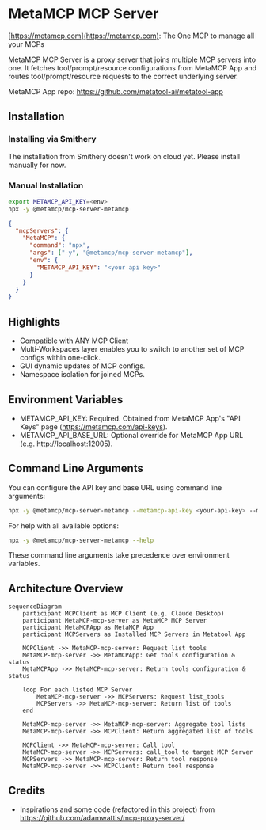 # MetaMCP MCP Server

[https://metamcp.com](https://metamcp.com): The One MCP to manage all your MCPs

MetaMCP MCP Server is a proxy server that joins multiple MCP⁠ servers into one. It fetches tool/prompt/resource configurations from MetaMCP App⁠ and routes tool/prompt/resource requests to the correct underlying server.

MetaMCP App repo: https://github.com/metatool-ai/metatool-app

## Installation

### Installing via Smithery

The installation from Smithery doesn't work on cloud yet. Please install manually for now.

### Manual Installation

```bash
export METAMCP_API_KEY=<env>
npx -y @metamcp/mcp-server-metamcp
```

```json
{
  "mcpServers": {
    "MetaMCP": {
      "command": "npx",
      "args": ["-y", "@metamcp/mcp-server-metamcp"],
      "env": {
        "METAMCP_API_KEY": "<your api key>"
      }
    }
  }
}
```

## Highlights

- Compatible with ANY MCP Client
- Multi-Workspaces layer enables you to switch to another set of MCP configs within one-click.
- GUI dynamic updates of MCP configs.
- Namespace isolation for joined MCPs.

## Environment Variables

- METAMCP_API_KEY: Required. Obtained from MetaMCP App's "API Keys" page (https://metamcp.com/api-keys).
- METAMCP_API_BASE_URL: Optional override for MetaMCP App URL (e.g. http://localhost:12005).

## Command Line Arguments

You can configure the API key and base URL using command line arguments:

```bash
npx -y @metamcp/mcp-server-metamcp --metamcp-api-key <your-api-key> --metamcp-api-base-url <base-url>
```

For help with all available options:

```bash
npx -y @metamcp/mcp-server-metamcp --help
```

These command line arguments take precedence over environment variables.

## Architecture Overview

```mermaid
sequenceDiagram
    participant MCPClient as MCP Client (e.g. Claude Desktop)
    participant MetaMCP-mcp-server as MetaMCP MCP Server
    participant MetaMCPApp as MetaMCP App
    participant MCPServers as Installed MCP Servers in Metatool App

    MCPClient ->> MetaMCP-mcp-server: Request list tools
    MetaMCP-mcp-server ->> MetaMCPApp: Get tools configuration & status
    MetaMCPApp ->> MetaMCP-mcp-server: Return tools configuration & status

    loop For each listed MCP Server
        MetaMCP-mcp-server ->> MCPServers: Request list_tools
        MCPServers ->> MetaMCP-mcp-server: Return list of tools
    end

    MetaMCP-mcp-server ->> MetaMCP-mcp-server: Aggregate tool lists
    MetaMCP-mcp-server ->> MCPClient: Return aggregated list of tools

    MCPClient ->> MetaMCP-mcp-server: Call tool
    MetaMCP-mcp-server ->> MCPServers: call_tool to target MCP Server
    MCPServers ->> MetaMCP-mcp-server: Return tool response
    MetaMCP-mcp-server ->> MCPClient: Return tool response
```

## Credits

- Inspirations and some code (refactored in this project) from https://github.com/adamwattis/mcp-proxy-server/
